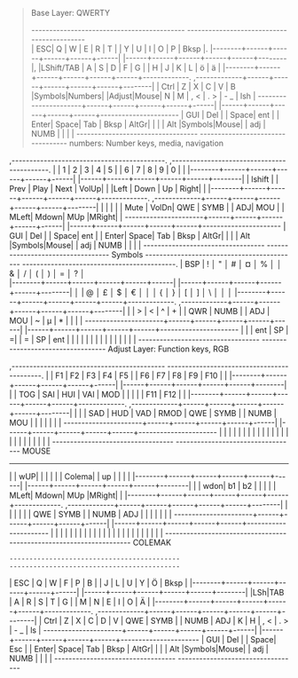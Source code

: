 


 > Base Layer: QWERTY
 > 
 >  -------------------------------------------                               ------------------------------------------- <br/>
 > | ESC|   Q  |   W  |   E  |   R  |   T  |                                  |   Y  |   U  |   I  |   O  |   P  |  Bksp  |.
 > |--------+------+------+------+------+------|                              |------+------+------+------+------+--------|,
 > |LShift/TAB | A |   S  |  D   |   F  |   G  |                              |   H  |   J  |   K  |   L  |  ö   |  ä     |
 > |--------+------+------+------+------+------+-------------.  ,-------------+------+------+------+------+------+--------|
 > | Ctrl |   Z  |   X  |   C  |   V  |   B  |Symbols|Numbers|  |Adjust|Mouse|   N  |   M  | ,  < | . >   |  - _   |  lsh |
 >  ----------------------+------+------+------+------+------|  |------+------+------+------+------+----------------------
                         | GUI  | Del  |      | Space|  ent |  | Enter| Space| Tab  | Bksp | AltGr|
                         |      |      | Alt  |Symbols|Mouse|  | adj | NUMB |      |      |      |
                          ----------------------------------    ---------------------------------- 
  numbers: Number keys, media, navigation
 
 ,-------------------------------------------.                              ,-------------------------------------------.
  |        |   1  |  2   |  3   |  4   |  5   |                              |  6   |  7   |  8   |  9   |  0   |        |
  |--------+------+------+------+------+------|                              |------+------+------+------+------+--------|
  |   lshift   |      | Prev | Play | Next | VolUp|                          |      |Left | Down | Up   | Right|         | 
  |--------+------+------+------+------+------+-------------.  ,-------------+------+------+------+------+------+--------|
  |        |      |      |      | Mute | VolDn| QWE |  SYMB |  | ADJ| MOU  |        | MLeft| Mdown| MUp  |MRight|        |
   ----------------------+------+------+------+------+------|  |------+------+------+------+------+---------------------- 
                         | GUI  | Del  |      | Space|  ent |  | Enter| Space| Tab  | Bksp | AltGr|
                         |      |      | Alt  |Symbols|Mouse|  | adj | NUMB |      |      |      |
                          ----------------------------------    ---------------------------------- 
 Symbols
   -------------------------------------------                                -------------------------------------------.
  |   BSP  |  !   │  "  │   #  │   ¤  │   %  │                               │  &   │    / │   (  │   )  │  =   │    ?   │    
  |--------+------+------+------+------+------|                              |------+------+------+------+------+--------|
  │        |    @ │  £   │   $  │   €  │      │                              │  {   │  }   │  [   │    ] │   \  │   │    │ 
  |--------+------+------+------+------+------+-------------.  ,-------------+------+------+------+------+------+--------|
  |        |    > |   <  |  ^  |  +    |      |  QWR | NUMB |  |  ADJ |  MOU |  ~   |  µ   |   *  |      |      |        |
   ----------------------+------+------+------+------+------|  |------+------+------+------+------+----------------------
                         |      |      |  ent |  SP   |  =|    |  =   |  SP  |   ent   |      |      |
                         |      |      |      |       |   |    |      |      |         |      |      |
                          ----------------------------------   ---------------------------------- 
  Adjust Layer: Function keys, RGB
 
  ,-------------------------------------------                                -------------------------------------------.
  |        | F1   |  F2  | F3   | F4   | F5   |                              | F6   | F7   |  F8  | F9   | F10  |        |
  |--------+------+------+------+------+------|                              |------+------+------+------+------+--------|
  |        | TOG  | SAI  | HUI  | VAI  | MOD  |                              |      |      |      | F11  | F12  |        |
  |--------+------+------+------+------+------+-------------.  ,-------------+------+------+------+------+------+--------|
  |        |      | SAD  | HUD  | VAD  | RMOD |  QWE | SYMB |  | NUMB |  MOU |      |      |      |      |      |        |
   ----------------------+------+------+------+------+------|  |------+------+------+------+------+---------------------- 
                         |      |      |      |      |      |  |      |      |      |      |      |
                         |      |      |      |      |      |  |      |      |      |      |      |
                          ----------------------------------    ----------------------------------
   MOUSE
  
   -------------------------------------------                                 ------------------------------------------- 
   |        |   wUP|      |      |      |      |                              |  Colema|    |  up  |      |      |        |
   |--------+------+------+------+------+------|                              |------+------+------+------+------+--------|
   |        |  wdon| b1   |  b2  |      |      |                              |      | MLeft| Mdown| MUp  |MRight|        |
   |--------+------+------+------+------+------+-------------.  ,-------------+------+------+------+------+------+--------|
   |        |      |      |      |      |        QWE | SYMB |  | NUMB |  ADJ |       |      |      |      |      |        |
   ----------------------+------+------+------+------+------|  |------+------+------+------+------+---------------------- 
                          |      |      |      |      |      |  |      |      |      |      |      |
                          |      |      |      |      |      |  |      |      |      |      |      |
                           ----------------------------------    ---------------------------------- 
  COLEMAK
  
    -------------------------------------------                                ------------------------------------------- 
   |  ESC   |   Q  |  W   |   F  |   P  |  B   |                              |   J  |   L  |   U  |   Y  |  Ö   |  Bksp  |
   |--------+------+------+------+------+------|                              |------+------+------+------+------+--------|
   |LSh|TAB |  A   |   R  |   S  |   T  |  G   |                              |   M  |   N  |  E   |   I  |  O   |   Ä    |
   |--------+------+------+------+------+------+-------------.  ,-------------+------+------+------+------+------+--------|
   |  Ctrl  |   Z  |   X  |   C  |   D  |  V   | QWE | SYMB |  | NUMB |  ADJ  |   K  |   H  | , < | . >   |  - _   |  ls  |
   ----------------------+------+------+------+------+------|  |------+------+------+------+------+---------------------- 
                        | GUI  | Del  |      | Space| Esc  |  | Enter| Space| Tab  | Bksp | AltGr|
                        |      |      | Alt  |Symbols|Mouse|  | adj | NUMB |      |      |      |
                         ----------------------------------    ----------------------------------
